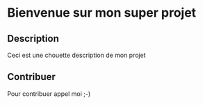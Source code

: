 # Bienvenue sur mon super projet

## Description

Ceci est une chouette description de mon projet

## Contribuer

Pour contribuer appel moi ;-)